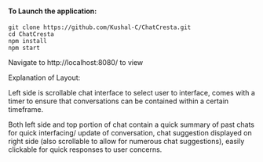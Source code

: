 

#### To Launch the application: 
```
git clone https://github.com/Kushal-C/ChatCresta.git
cd ChatCresta
npm install
npm start
```


Navigate to http://localhost:8080/ to view


Explanation of Layout:

Left side is scrollable chat interface to select user to interface, comes with a timer to ensure that conversations can be contained within a certain timeframe. 

Both left side and top portion of chat contain a quick summary of past chats for quick interfacing/ update of conversation, chat suggestion displayed on right side (also scrollable to allow for numerous chat suggestions), easily clickable for quick responses to user concerns.


